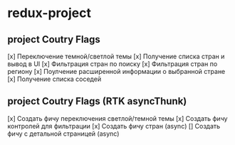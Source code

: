 # redux-project

## project Coutry Flags

[x] Переключение темной/светлой темы
[x] Получение списка стран и вывод в UI
[x] Фильтрация стран по поиску
[x] Фильтрация стран по региону
[x] Поулчение расширенной информации о выбранной стране
[x] Получение списка соседей

## project Coutry Flags (RTK asyncThunk)

[x] Создать фичу переключения светлой/темной темы
[x] Создать фичу контролей для фильтрации
[x] Создать фичу стран (async)
[] Создать фичу с детальной страницей (async)
